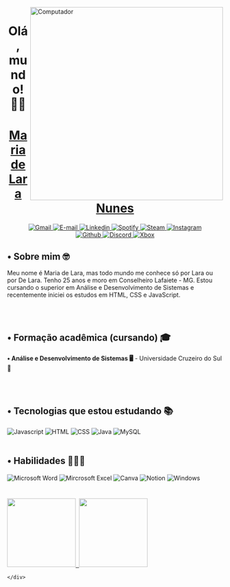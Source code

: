 <img src="https://raw.githubusercontent.com/MicaelliMedeiros/micaellimedeiros/master/image/computer-illustration.png" min-width="400px" max-width="400px" width="450px" align="right" alt="Computador">

<h1 align="center"> Olá, mundo! 🖖🏽</h1>

<a href="https://www.linkedin.com/in/mariadelaranunes/" target="_blank">
    <h1 align="center">
        Maria de Lara Nunes
        </a>
    </h1>
    <div align="center">
        <a href="mailto:laranunes.pa.ln@gmail.com">
            <img alt="Gmail"src="https://img.shields.io/badge/Gmail-D14836?style=for-the-badge&logo=gmail&logoColor=white">            
        </a>
     <a href="mailto:lara.nunes2@hotmail.com">
        <img alt="E-mail"src="https://img.shields.io/badge/Microsoft_Outlook-0078D4?style=for-the-badge&logo=microsoft-outlook&logoColor=white">
    </a>
    <a href="https://www.linkedin.com/in/mariadelaranunes/" target="_blank">
        <img alt="Linkedin" src="https://img.shields.io/badge/LinkedIn-0077B5?style=for-the-badge&logo=linkedin&logoColor=white">
    </a>
    <a href="https://open.spotify.com/user/nuneslara20" target="_blank">
        <img alt="Spotify" src="https://img.shields.io/badge/Spotify-1ED760?&style=for-the-badge&logo=spotify&logoColor=white">
    </a>
    <a href="https://steamcommunity.com/id/arrobalara/" target="_blank">
        <img alt="Steam" src="https://img.shields.io/badge/Steam-000000?style=for-the-badge&logo=steam&logoColor=white">
    <a href="https://www.instagram.com/nuneslara_/" target="_blank">
        <img alt="Instagram" src="https://img.shields.io/badge/Instagram-E4405F?style=for-the-badge&logo=instagram&logoColor=white">
    </a>
    </a> 
    </div>
<div align="center">
    <a href="https://github.com/arrobalara/" target="_blank">
        <img alt="Github" src="https://img.shields.io/badge/GitHub-100000?style=for-the-badge&logo=github&logoColor=white">
    </a>
    <a href="https://discord.com/channels/arrobalara" target="_blank">
        <img alt="Discord" src="https://img.shields.io/badge/Discord-7289DA?style=for-the-badge&logo=discord&logoColor=white">
    </a>
    <a href="https://account.xbox.com/pt-br/profile?gamertag=arrobalara" target="_blank">
        <img alt="Xbox" src="https://img.shields.io/badge/Xbox-107C10?style=for-the-badge&logo=xbox&logoColor=white">
    </a>
</div>

<h2>  • Sobre mim 🤓</h2>
Meu nome é Maria de Lara, mas todo mundo me conhece só por Lara ou por De Lara. Tenho 25 anos e moro em Conselheiro Lafaiete - MG. Estou cursando o superior em Análise e Desenvolvimento de Sistemas e recentemente iniciei os estudos em HTML, CSS e JavaScript.

<br> </br>


<h2> • Formação acadêmica (cursando) 🎓</h2>
<strong> • Análise e Desenvolvimento de Sistemas 🖥️</strong> - Universidade Cruzeiro do Sul 🌟

<br> </br>

<h2> • Tecnologias que estou estudando 📚</h2>
<div>
    <div style="display: inline_block">
        <img align="center" alt="Javascript"
            src="https://img.shields.io/badge/JavaScript-323330?style=for-the-badge&logo=javascript&logoColor=F7DF1E">
        <img align="center" alt="HTML"
            src="https://img.shields.io/badge/HTML5-E34F26?style=for-the-badge&logo=html5&logoColor=white">
        <img align="center" alt="CSS"
            src="https://img.shields.io/badge/CSS3-1572B6?style=for-the-badge&logo=css3&logoColor=white">
     <img align="center" alt="Java"
            src="https://img.shields.io/badge/Java-ED8B00?style=for-the-badge&logo=java&logoColor=white">
    <img align="center" alt="MySQL"
            src="https://img.shields.io/badge/MySQL-00000F?style=for-the-badge&logo=mysql&logoColor=white">
        <br> </br>
</div>
<h2>  • Habilidades 👩🏽‍🏫</h2>
<div>
    <div style="display: inline_block">
        <img align="center" alt="Microsoft Word"
            src="https://img.shields.io/badge/Microsoft_Word-2B579A?style=for-the-badge&logo=microsoft-word&logoColor=white">
        <img align="center" alt="Mircrosoft Excel"
            src="https://img.shields.io/badge/Microsoft_Excel-217346?style=for-the-badge&logo=microsoft-excel&logoColor=white">
        <img align="center" alt="Canva"
            src="https://img.shields.io/badge/Canva-%2300C4CC.svg?&style=for-the-badge&logo=Canva&logoColor=white">
     <img align="center" alt="Notion"
            src="https://img.shields.io/badge/Notion-000000?style=for-the-badge&logo=notion&logoColor=white">
    <img align="center" alt="Windows"
            src="https://img.shields.io/badge/Windows-0078D6?style=for-the-badge&logo=windows&logoColor=white">

 </div>
 <div>
    <h1>         </h1> 
    <h1>         </h1>
    

        
  <a href="https://github.com/arrobalara">
  <img height="160em" src="https://github-readme-stats.vercel.app/api?username=arrobalara&show_icons=true&theme=tokyonight&include_all_commits=true&count_private=true"/>&nbsp
  <img height="160em" src="https://github-readme-stats.vercel.app/api/top-langs/?username=arrobalara&layout=compact&langs_count=16&theme=tokyonight"/> </a>
</div>

    </div>
    
     
    
